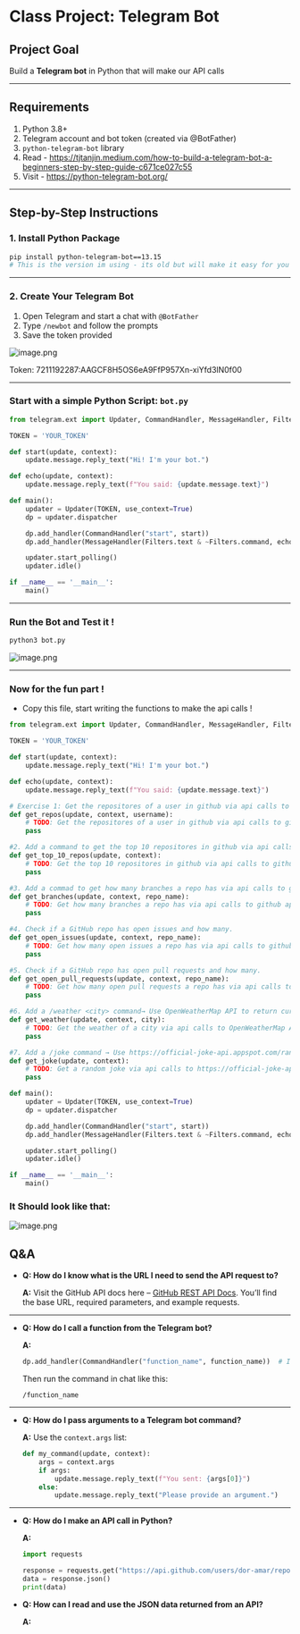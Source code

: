 # Class Project: Telegram Bot

## Project Goal

Build a **Telegram bot** in Python that will make our API calls

---

## Requirements

1. Python 3.8+
2. Telegram account and bot token (created via @BotFather)
3. `python-telegram-bot` library
4. Read - https://tjtanjin.medium.com/how-to-build-a-telegram-bot-a-beginners-step-by-step-guide-c671ce027c55
5. Visit - https://python-telegram-bot.org/

---

## Step-by-Step Instructions

### 1. Install Python Package

```bash
pip install python-telegram-bot==13.15
# This is the version im using - its old but will make it easy for you to start, you can use another one if you like - syntax might be diffrent (read the docs to implement)! 
```

---

### 2. Create Your Telegram Bot

1. Open Telegram and start a chat with `@BotFather`
2. Type `/newbot` and follow the prompts
3. Save the token provided

![image.png](../telegram_api_bot/assets/1.png)

Token: 7211192287:AAGCF8H5OS6eA9FfP957Xn-xiYfd3lN0f00

---

### Start with a simple Python Script: `bot.py`

```python
from telegram.ext import Updater, CommandHandler, MessageHandler, Filters

TOKEN = 'YOUR_TOKEN'

def start(update, context):
    update.message.reply_text("Hi! I'm your bot.")

def echo(update, context):
    update.message.reply_text(f"You said: {update.message.text}")

def main():
    updater = Updater(TOKEN, use_context=True)
    dp = updater.dispatcher

    dp.add_handler(CommandHandler("start", start))
    dp.add_handler(MessageHandler(Filters.text & ~Filters.command, echo))

    updater.start_polling()
    updater.idle()

if __name__ == '__main__':
    main()
```

---

### Run the Bot and Test it !

```bash
python3 bot.py
```

![image.png](../telegram_api_bot/assets/2.png)


---

### Now for the fun part !

- Copy this file, start writing the functions to make the api calls !

```python
from telegram.ext import Updater, CommandHandler, MessageHandler, Filters

TOKEN = 'YOUR_TOKEN'

def start(update, context):
    update.message.reply_text("Hi! I'm your bot.")

def echo(update, context):
    update.message.reply_text(f"You said: {update.message.text}")

# Exercise 1: Get the repositores of a user in github via api calls to github api
def get_repos(update, context, username):
    # TODO: Get the repositores of a user in github via api calls to github api
    pass

#2. Add a command to get the top 10 repositores in github via api calls to github api
def get_top_10_repos(update, context):
    # TODO: Get the top 10 repositores in github via api calls to github api
    pass

#3. Add a commad to get how many branches a repo has via api calls to github api
def get_branches(update, context, repo_name):
    # TODO: Get how many branches a repo has via api calls to github api
    pass

#4. Check if a GitHub repo has open issues and how many.
def get_open_issues(update, context, repo_name):
    # TODO: Get how many open issues a repo has via api calls to github api
    pass

#5. Check if a GitHub repo has open pull requests and how many.
def get_open_pull_requests(update, context, repo_name):
    # TODO: Get how many open pull requests a repo has via api calls to github api
    pass    

#6. Add a /weather <city> command→ Use OpenWeatherMap API to return current weather.
def get_weather(update, context, city):
    # TODO: Get the weather of a city via api calls to OpenWeatherMap API
    pass

#7. Add a /joke command → Use https://official-joke-api.appspot.com/random_joke API to return a random joke.
def get_joke(update, context):
    # TODO: Get a random joke via api calls to https://official-joke-api.appspot.com/random_joke API
    pass

def main():
    updater = Updater(TOKEN, use_context=True)
    dp = updater.dispatcher

    dp.add_handler(CommandHandler("start", start))
    dp.add_handler(MessageHandler(Filters.text & ~Filters.command, echo))

    updater.start_polling()
    updater.idle()

if __name__ == '__main__':
    main()

```

### It Should look like that:

![image.png](../telegram_api_bot/assets/3.png)


## **Q&A**

- **Q: How do I know what is the URL I need to send the API request to?**
    
    **A:** Visit the GitHub API docs here – [GitHub REST API Docs](https://docs.github.com/en/rest/repos?apiVersion=2022-11-28). You’ll find the base URL, required parameters, and example requests.
    

---

- **Q: How do I call a function from the Telegram bot?**
    
    **A:**
    
    ```python
    dp.add_handler(CommandHandler("function_name", function_name))  # Inside main()
    ```
    
    Then run the command in chat like this:
    
    ```
    /function_name
    ```
    

---

- **Q: How do I pass arguments to a Telegram bot command?**
    
    **A:** Use the `context.args` list:
    
    ```python
    def my_command(update, context):
        args = context.args
        if args:
            update.message.reply_text(f"You sent: {args[0]}")
        else:
            update.message.reply_text("Please provide an argument.")
    ```
    

---

- **Q: How do I make an API call in Python?**
    
    **A:**
    
    ```python
    import requests
    
    response = requests.get("https://api.github.com/users/dor-amar/repos")
    data = response.json()
    print(data)
    ```
    
- **Q: How can I read and use the JSON data returned from an API?**
    
    **A:**